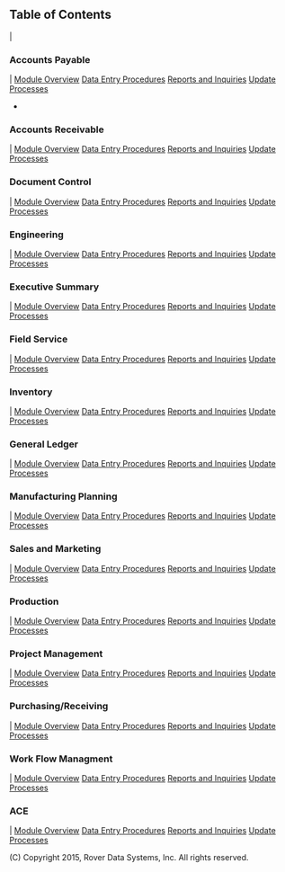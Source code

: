 ## Table of Contents
<PageHeader />

|

### Accounts Payable

| [Module Overview](../AP-OVERVIEW/README.md)
[Data Entry Procedures](../AP-ENTRY/README.md)
[Reports and Inquiries](../AP-REPORT/README.md)
[Update Processes](../AP-PROCESS/README.md)


-  

### Accounts Receivable

| [Module Overview](../AR-OVERVIEW/README.md)
[Data Entry Procedures](../AR-ENTRY/README.md)
[Reports and Inquiries](../AR-REPORT/README.md)
[Update Processes](../AR-PROCESS/README.md)



### Document Control

| [Module Overview](../DOC-OVERVIEW/README.md)
[Data Entry Procedures](../DOC-ENTRY/README.md)
[Reports and Inquiries](../DOC-REPORT/README.md)
[Update Processes](../DOC-PROCESS/README.md)



### Engineering

| [Module Overview](../ENG-OVERVIEW/README.md)
[Data Entry Procedures](../ENG-ENTRY/README.md)
[Reports and Inquiries](../ENG-REPORT/README.md)
[Update Processes](../ENG-PROCESS/README.md)



### Executive Summary

| [Module Overview](../EXEC-OVERVIEW/README.md)
[Data Entry Procedures](../EXEC-ENTRY/README.md)
[Reports and Inquiries](../EXEC-REPORT/README.md)
[Update Processes](../EXEC-PROCESS/README.md)



### Field Service

| [Module Overview](../FS-OVERVIEW/README.md)
[Data Entry Procedures](../FS-ENTRY/README.md)
[Reports and Inquiries](../FS-REPORT/README.md)
[Update Processes](../FS-PROCESS/README.md)



### Inventory

| [Module Overview](../INV-OVERVIEW/README.md)
[Data Entry Procedures](../INV-ENTRY/README.md)
[Reports and Inquiries](../INV-REPORT/README.md)
[Update Processes](../INV-PROCESS/README.md)



### General Ledger

| [Module Overview](../GL-OVERVIEW/README.md)
[Data Entry Procedures](../GL-ENTRY/README.md)
[Reports and Inquiries](../GL-REPORT/README.md)
[Update Processes](../GL-PROCESS/README.md)



### Manufacturing Planning

| [Module Overview](../MFG-OVERVIEW/README.md)
[Data Entry Procedures](../MFG-ENTRY/README.md)
[Reports and Inquiries](../MFG-REPORT/README.md)
[Update Processes](../MFG-PROCESS/README.md)



### Sales and Marketing

| [Module Overview](../MRK-OVERVIEW/README.md)
[Data Entry Procedures](../MRK-ENTRY/README.md)
[Reports and Inquiries](../MRK-REPORT/README.md)
[Update Processes](../MRK-PROCESS/README.md)



### Production

| [Module Overview](../PRO-OVERVIEW/README.md)
[Data Entry Procedures](../PRO-ENTRY/README.md)
[Reports and Inquiries](../PRO-REPORT/README.md)
[Update Processes](../PRO-PROCESS/README.md)



### Project Management

| [Module Overview](../PROJ-OVERVIEW/README.md)
[Data Entry Procedures](../PROJ-ENTRY/README.md)
[Reports and Inquiries](../PROJ-REPORT/README.md)
[Update Processes](../PROJ-PROCESS/README.md)



### Purchasing/Receiving

| [Module Overview](../PUR-OVERVIEW/README.md)
[Data Entry Procedures](../PUR-ENTRY/README.md)
[Reports and Inquiries](../PUR-REPORT/README.md)
[Update Processes](../PUR-PROCESS/README.md)



### Work Flow Managment

| [Module Overview](../WFM-OVERVIEW/README.md)
[Data Entry Procedures](../WFM-ENTRY/README.md)
[Reports and Inquiries](../WFM-REPORT/README.md)
[Update Processes](../WFM-PROCESS/README.md)



### ACE

| [Module Overview](../ACE-OVERVIEW/README.md)
[Data Entry Procedures](../ACE-ENTRY/README.md)
[Reports and Inquiries](../ACE-REPORT/README.md)
[Update Processes](../ACE-PROCESS/README.md)



(C) Copyright 2015, Rover Data Systems, Inc.
All rights reserved.
<badge text= "Version 8.10.57 " vertical="middle" />

<PageFooter />
